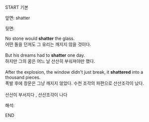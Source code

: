 START
기본

앞면:
shatter


뒷면:
<div>No stone would <strong>shatter</strong> the glass. </div><div><div>어떤 돌을 던져도 그 유리는 깨지지 않을 것이다.</div></div><div><br></div><div><div>But his dreams had to <strong>shatter</strong> one day. </div><div><div>하지만 그의 꿈은 어느 날 산산히 부숴져야만 했다.</div></div></div><div><br></div><div>After the explosion, the window didn't just break, it <b>shattered </b>into a thousand pieces.<br></div><div>폭발 후에 창문은 그냥 깨지지 않았다. 수천 조각의 파편으로 산산조각이 났다.<br></div><div><br></div><div>산산이 부서지다 , 산산조각이 나다</div>


해석:

END